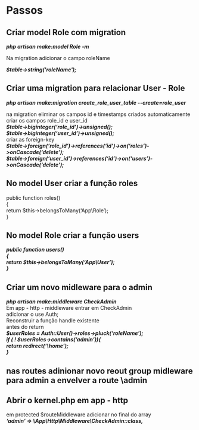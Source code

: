 <h1>Passos</h1>
<h2>Criar model Role com migration</h2>
<p><i><b>php artisan make:model Role -m</b></i></p>
<p>Na migration adicionar o campo roleName</p>
<p><b><i>$table->string('roleName');</i></b></p>
<h2>Criar uma migration para relacionar User - Role</h2>
<p><b><i>php artisan make:migration create_role_user_table --create=role_user</i></b></p>
<p>na migration eliminar os campos id e timestamps criados automaticamente</br>
criar os campos role_id e user_id</br>
<b><i>$table->biginteger(‘role_id’)->unsigned();</br>
$table->biginteger(‘user_id’)->unsigned();</b></i></br>
criar as foreign-key</br>
<b><i>$table->foreign(‘role_id’)->references(‘id’)->on(‘roles’)->onCascade(‘delete’);</br>
$table->foreign(‘user_id’)->references(‘id’)->on(‘users’)->onCascade(‘delete’);</b></i></p>
<h2>No model User criar a função roles</h2>
<p>public function roles()</br>
{</br>
return $this->belongsToMany(‘App\Role’);</br>
}</p>
<h2>No model Role criar a função users</h2>
<p><b><i>public function users()</br>
{</br>
return $this->belongsToMany(‘App\User’);</br>
}</i></b></p>
<h2>Criar um novo midleware para o admin</h2
    <p><b><i>php artisan make:middleware CheckAdmin</i></b></br>
Em app - http - middleware entrar em CheckAdmin</br>
adicionar o use Auth;</br>
Reconstruir a função handle existente</br>
antes do return</br>
<b><i>$userRoles = Auth::User()->roles->pluck(‘roleName’);</br>
if ( ! $userRoles->contains(‘admin’)){</br>
return redirect(‘\home’);</br>
}</i></b></p>
<h2>nas routes adinionar novo reout group midleware para admin a envelver a route \admin</h2>
<h2>Abrir o kernel.php em app - http</h2>
<p>em protected $routeMiddleware adicionar no final do array</br>
<b><i>‘admin’ => \App\Http\Middleware\CheckAdmin::class,</i></b></p>

